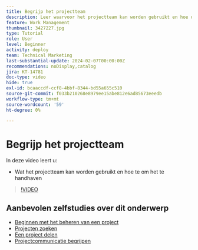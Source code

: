 ```yaml
---
title: Begrijp het projectteam
description: Leer waarvoor het projectteam kan worden gebruikt en hoe u dit kunt onderhouden.
feature: Work Management
thumbnail: 3427227.jpg
type: Tutorial
role: User
level: Beginner
activity: deploy
team: Technical Marketing
last-substantial-update: 2024-02-07T00:00:00Z
recommendations: noDisplay,catalog
jira: KT-14781
doc-type: video
hide: true
exl-id: bcaaccdf-ccf8-4bbf-8344-bd55a655c510
source-git-commit: f033b210268e8979ee15abe812e6ad85673eeedb
workflow-type: tm+mt
source-wordcount: '59'
ht-degree: 0%

---
```


# Begrijp het projectteam

In deze video leert u:

* Wat het projectteam kan worden gebruikt en hoe te om het te handhaven

>[!VIDEO](https://video.tv.adobe.com/v/3427227/?quality=12&learn=on)

## Aanbevolen zelfstudies over dit onderwerp

* [Beginnen met het beheren van een project](/help/manage-work/projects/getting-started-manage-a-project.md)
* [Projecten zoeken](/help/manage-work/projects/find-projects.md)
* [Een project delen](/help/manage-work/projects/share-a-project.md)
* [Projectcommunicatie begrijpen](/help/manage-work/projects/understand-project-communication.md)
